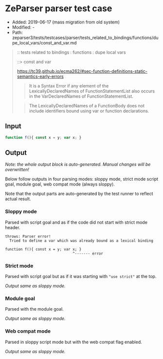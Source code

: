 # ZeParser parser test case

- Added: 2019-06-17 (mass migration from old system)
- Modified: -
- Path: zeparser3/tests/testcases/parser/tests_related_to_bindings/functions/dupe_local_vars/const_and_var.md

> :: tests related to bindings : functions : dupe local vars
>
> ::> const and var
> 
> https://tc39.github.io/ecma262/#sec-function-definitions-static-semantics-early-errors
> 
> > It is a Syntax Error if any element of the LexicallyDeclaredNames of FunctionStatementList also occurs in the VarDeclaredNames of FunctionStatementList.
> 
> > The LexicallyDeclaredNames of a FunctionBody does not include identifiers bound using var or function declarations.

## Input

`````js
function f(){ const x = y; var x; }
`````

## Output

_Note: the whole output block is auto-generated. Manual changes will be overwritten!_

Below follow outputs in four parsing modes: sloppy mode, strict mode script goal, module goal, web compat mode (always sloppy).

Note that the output parts are auto-generated by the test runner to reflect actual result.

### Sloppy mode

Parsed with script goal and as if the code did not start with strict mode header.

`````
throws: Parser error!
  Tried to define a var which was already bound as a lexical binding

function f(){ const x = y; var x; }
                               ^------- error
`````

### Strict mode

Parsed with script goal but as if it was starting with `"use strict"` at the top.

_Output same as sloppy mode._

### Module goal

Parsed with the module goal.

_Output same as sloppy mode._

### Web compat mode

Parsed in sloppy script mode but with the web compat flag enabled.

_Output same as sloppy mode._
